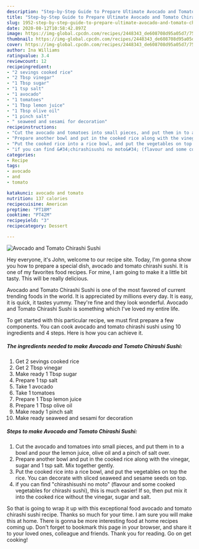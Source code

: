 ```yaml
---
description: "Step-by-Step Guide to Prepare Ultimate Avocado and Tomato Chirashi Sushi"
title: "Step-by-Step Guide to Prepare Ultimate Avocado and Tomato Chirashi Sushi"
slug: 1952-step-by-step-guide-to-prepare-ultimate-avocado-and-tomato-chirashi-sushi
date: 2020-08-12T10:58:42.897Z
image: https://img-global.cpcdn.com/recipes/2448343_de608708d95a05d7/751x532cq70/avocado-and-tomato-chirashi-sushi-recipe-main-photo.jpg
thumbnail: https://img-global.cpcdn.com/recipes/2448343_de608708d95a05d7/751x532cq70/avocado-and-tomato-chirashi-sushi-recipe-main-photo.jpg
cover: https://img-global.cpcdn.com/recipes/2448343_de608708d95a05d7/751x532cq70/avocado-and-tomato-chirashi-sushi-recipe-main-photo.jpg
author: Ina Williams
ratingvalue: 3.4
reviewcount: 12
recipeingredient:
- "2 sevings cooked rice"
- "2 Tbsp vinegar"
- "1 Tbsp sugar"
- "1 tsp salt"
- "1 avocado"
- "1 tomatoes"
- "1 Tbsp lemon juice"
- "1 Tbsp olive oil"
- "1 pinch salt"
- " seaweed and sesami for decoration"
recipeinstructions:
- "Cut the avocado and tomatoes into small pieces, and put them in to a bowl and pour the lemon juice, olive oil and a pinch of salt over."
- "Prepare another bowl and put in the cooked rice along with the vinegar, sugar and 1 tsp salt.  Mix together gently."
- "Put the cooked rice into a rice bowl, and put the vegetables on top the rice. You can decorate with sliced seaweed and sesame seeds on top."
- "if you can find &#34;chirashisushi no moto&#34; (flavour and some cooked vegetables for chirashi sushi), this is much easier! If so, then put mix it into the cooked rice without the vinegar, sugar and salt."
categories:
- Recipe
tags:
- avocado
- and
- tomato

katakunci: avocado and tomato 
nutrition: 137 calories
recipecuisine: American
preptime: "PT18M"
cooktime: "PT42M"
recipeyield: "3"
recipecategory: Dessert

---
```



![Avocado and Tomato Chirashi Sushi](https://img-global.cpcdn.com/recipes/2448343_de608708d95a05d7/751x532cq70/avocado-and-tomato-chirashi-sushi-recipe-main-photo.jpg)

Hey everyone, it's John, welcome to our recipe site. Today, I'm gonna show you how to prepare a special dish, avocado and tomato chirashi sushi. It is one of my favorites food recipes. For mine, I am going to make it a little bit tasty. This will be really delicious.

Avocado and Tomato Chirashi Sushi is one of the most favored of current trending foods in the world. It is appreciated by millions every day. It is easy, it is quick, it tastes yummy. They're fine and they look wonderful. Avocado and Tomato Chirashi Sushi is something which I've loved my entire life.




To get started with this particular recipe, we must first prepare a few components. You can cook avocado and tomato chirashi sushi using 10 ingredients and 4 steps. Here is how you can achieve it.

<!--inarticleads1-->

##### The ingredients needed to make Avocado and Tomato Chirashi Sushi:

1. Get 2 sevings cooked rice
1. Get 2 Tbsp vinegar
1. Make ready 1 Tbsp sugar
1. Prepare 1 tsp salt
1. Take 1 avocado
1. Take 1 tomatoes
1. Prepare 1 Tbsp lemon juice
1. Prepare 1 Tbsp olive oil
1. Make ready 1 pinch salt
1. Make ready  seaweed and sesami for decoration




<!--inarticleads2-->

##### Steps to make Avocado and Tomato Chirashi Sushi:

1. Cut the avocado and tomatoes into small pieces, and put them in to a bowl and pour the lemon juice, olive oil and a pinch of salt over.
1. Prepare another bowl and put in the cooked rice along with the vinegar, sugar and 1 tsp salt.  Mix together gently.
1. Put the cooked rice into a rice bowl, and put the vegetables on top the rice. You can decorate with sliced seaweed and sesame seeds on top.
1. if you can find &#34;chirashisushi no moto&#34; (flavour and some cooked vegetables for chirashi sushi), this is much easier! If so, then put mix it into the cooked rice without the vinegar, sugar and salt.




So that is going to wrap it up with this exceptional food avocado and tomato chirashi sushi recipe. Thanks so much for your time. I am sure you will make this at home. There is gonna be more interesting food at home recipes coming up. Don't forget to bookmark this page in your browser, and share it to your loved ones, colleague and friends. Thank you for reading. Go on get cooking!
